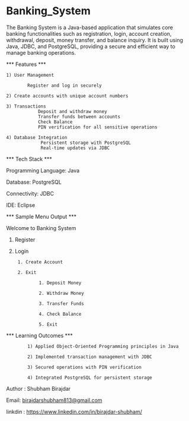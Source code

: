# Banking_System
The Banking System is a Java-based application that simulates core banking functionalities such as registration, login, 
account creation, withdrawal, deposit, money transfer, and balance inquiry. It is built using Java, JDBC, and PostgreSQL, 
providing a secure and efficient way to manage banking operations.

***   Features ***

	1) User Management
 
       		Register and log in securely

	2) Create accounts with unique account numbers

	3) Transactions
				Deposit and withdraw money
				Transfer funds between accounts
				Check Balance
				PIN verification for all sensitive operations

	4) Database Integration
				 Persistent storage with PostgreSQL
				 Real-time updates via JDBC

 ***  Tech Stack  *** 
 
Programming Language: Java

Database: PostgreSQL

Connectivity: JDBC

IDE: Eclipse


*** Sample Menu Output  ***

Welcome to Banking System
1. Register
 
2. Login
   
		1. Create Account
   
	 	2. Exit
   
				1. Deposit Money
   
				2. Withdraw Money
   
				3. Transfer Funds
   
				4. Check Balance
   
				5. Exit


***	 Learning Outcomes   ***

			1) Applied Object-Oriented Programming principles in Java
   
			2) Implemented transaction management with JDBC
   
			3) Secured operations with PIN verification
   
			4) Integrated PostgreSQL for persistent storage


 Author : Shubham Birajdar
 
 Email: birajdarshubham813@gmail.com
 
 linkdin : https://www.linkedin.com/in/birajdar-shubham/


